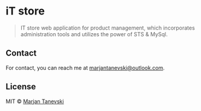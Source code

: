 # iT store
> IT store web application for product management, which incorporates administration tools and utilizes the power of STS &amp; MySql.

## Contact

For contact, you can reach me at [marjantanevski@outlook.com](marjantanevski@outlook.com).

## License

MIT © [Marjan Tanevski](marjantanevski@outlook.com)
